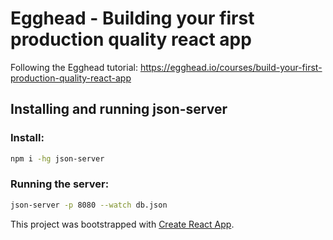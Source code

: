 # Egghead - Building your first production quality react app
Following the Egghead tutorial: <https://egghead.io/courses/build-your-first-production-quality-react-app>

## Installing and running json-server

### Install:
```sh
npm i -hg json-server
```

### Running the server:
```sh
json-server -p 8080 --watch db.json
```

This project was bootstrapped with [Create React App](https://github.com/facebookincubator/create-react-app).
